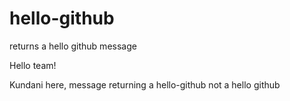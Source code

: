 # hello-github
returns a hello github message

Hello team!

Kundani here, message returning a hello-github not a hello github
